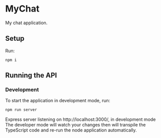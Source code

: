 # MyChat

My chat application.

## Setup

Run:

```
npm i
```

## Running the API
### Development
To start the application in development mode, run:

```bash
npm run server
```

Express server listening on http://localhost:3000/, in development mode
The developer mode will watch your changes then will transpile the TypeScript code and re-run the node application automatically.
